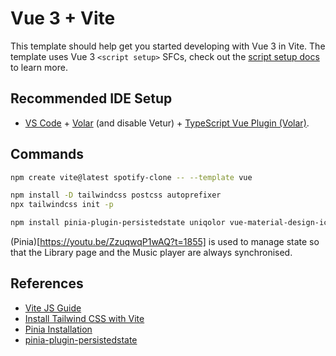 # Vue 3 + Vite

This template should help get you started developing with Vue 3 in Vite. The template uses Vue 3 `<script setup>` SFCs, check out the [script setup docs](https://v3.vuejs.org/api/sfc-script-setup.html#sfc-script-setup) to learn more.

## Recommended IDE Setup

- [VS Code](https://code.visualstudio.com/) + [Volar](https://marketplace.visualstudio.com/items?itemName=Vue.volar) (and disable Vetur) + [TypeScript Vue Plugin (Volar)](https://marketplace.visualstudio.com/items?itemName=Vue.vscode-typescript-vue-plugin).


## Commands

```bash
npm create vite@latest spotify-clone -- --template vue
```

```bash
npm install -D tailwindcss postcss autoprefixer
npx tailwindcss init -p
```

```bash
npm install pinia-plugin-persistedstate uniqolor vue-material-design-icons
```

(Pinia)[https://youtu.be/ZzuqwqP1wAQ?t=1855] is used to manage state so that the Library page and the Music player are always synchronised.

## References

- [Vite JS Guide](https://vitejs.dev/guide/#scaffolding-your-first-vite-project)
- [Install Tailwind CSS with Vite](https://tailwindcss.com/docs/guides/vite#vue)
- [Pinia Installation](https://pinia.vuejs.org/getting-started.html)
- [pinia-plugin-persistedstate](https://www.npmjs.com/package/pinia-plugin-persistedstate)